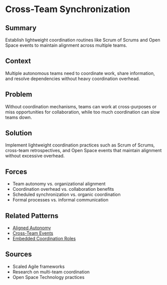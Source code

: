 # Cross-Team Synchronization

## Summary
Establish lightweight coordination routines like Scrum of Scrums and Open Space events to maintain alignment across multiple teams.

## Context
Multiple autonomous teams need to coordinate work, share information, and resolve dependencies without heavy coordination overhead.

## Problem
Without coordination mechanisms, teams can work at cross-purposes or miss opportunities for collaboration, while too much coordination can slow teams down.

## Solution
Implement lightweight coordination practices such as Scrum of Scrums, cross-team retrospectives, and Open Space events that maintain alignment without excessive overhead.

## Forces
- Team autonomy vs. organizational alignment
- Coordination overhead vs. collaboration benefits
- Scheduled synchronization vs. organic coordination
- Formal processes vs. informal communication

## Related Patterns
- [Aligned Autonomy](aligned-autonomy.md)
- [Cross-Team Events](../temporal/cross-team-events.md)
- [Embedded Coordination Roles](embedded-coordination-roles.md)

## Sources
- Scaled Agile frameworks
- Research on multi-team coordination
- Open Space Technology practices